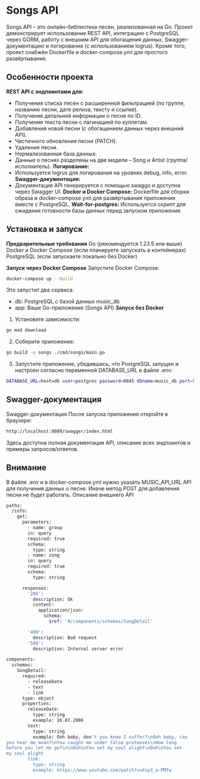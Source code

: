 # Songs API
Songs API – это онлайн-библиотека песен, реализованная на Go. Проект демонстрирует использование REST API, интеграцию с PostgreSQL через GORM, работу с внешним API для обогащения данных, Swagger-документацию и логирование (с использованием logrus). Кроме того, проект снабжён Dockerfile и docker-compose.yml для простого развёртывания.

## Особенности проекта
**REST API с эндпоинтами для:**
- Получения списка песен с расширенной фильтрацией (по группе, названию песни, дате релиза, тексту и ссылке).
- Получения детальной информации о песне по ID.
- Получения текста песни с пагинацией по куплетам.
- Добавления новой песни (с обогащением данных через внешний API).
- Частичного обновления песни (PATCH).
- Удаления песни.
- Нормализованная база данных:
- Данные о песнях разделены на две модели – Song и Artist (группа/исполнитель).
**Логирование:**
- Используется logrus для логирования на уровнях debug, info, error.
**Swagger-документация:**
- Документация API генерируется с помощью swaggo и доступна через Swagger UI.
**Docker и Docker Compose:**
Dockerfile для сборки образа и docker-compose.yml для развёртывания приложения вместе с PostgreSQL.
**Wait-for-postgres:**
Используется скрипт для ожидания готовности базы данных перед запуском приложения.

## Установка и запуск
**Предварительные требования**
Go (рекомендуется 1.23.5 или выше)
Docker и Docker Compose (если планируете запускать в контейнерах)
PostgreSQL (если запускаете локально без Docker)

**Запуск через Docker Compose**
Запустите Docker Compose:
```bash
docker-compose up --build
```
Это запустит два сервиса:

- db: PostgreSQL с базой данных music_db
- app: Ваше Go-приложение (Songs API)
**Запуск без Docker**
1. Установите зависимости:
```bash
go mod download
```
2. Соберите приложение:
```bash
go build -o songs ./cmd/songs/main.go
```
3. Запустите приложение, убедившись, что PostgreSQL запущен и настроен согласно переменной DATABASE_URL в файле .env:
```bash
DATABASE_URL=host=db user=postgres password=0845 dbname=music_db port=5432 sslmode=disable TimeZone=Europe/Moscow
```
## Swagger-документация
Swagger-документация
После запуска приложения откройте в браузере:
```bash
http://localhost:8080/swagger/index.html
```
Здесь доступна полная документация API, описание всех эндпоинтов и примеры запросов/ответов.
## Внимание
В файле .env и в docker-compose.yml нужно указать MUSIC_API_URL API для получения данных о песне. Иначе метод POST для добавления песни не будет работать. Описание внешнего API
```bash
paths:
  /info:
    get:
      parameters:
        - name: group
        in: query
        required: true
        schema:
          type: string
        - name: song
        in: query
        required: true
        schema:
          type: string

      responses:
        '200':
          description: Ok
          content:
            application/json:
              schema:
                $ref: '#/components/schemas/SongDetail'

        '400':
          description: Bad request
        '500':
          description: Internal server error

components:
  schemas:
    SongDetail:
      required:
        - releaseDate
        - text
        - link
      type: object
      properties:
        releaseDate:
          type: string
          example: 16.07.2006
        text:
          type: string
          example: Ooh baby, don't you know I suffer?\nOoh baby, can
you hear me moan?\nYou caught me under false pretenses\nHow long
before you let me go?\n\nOoh\nYou set my soul alight\nOoh\nYou set
my soul alight
        link:
          type: string
          example: https://www.youtube.com/watch?v=Xsp3_a-PMTw
```
